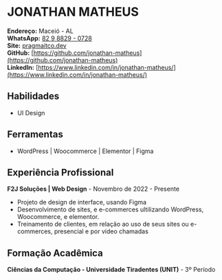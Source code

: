 # JONATHAN MATHEUS
**Endereço:** Maceió - AL<br>
**WhatsApp:** [82 9 8829 - 0728](https://api.whatsapp.com/send/?phone=5582988290728)<br>
**Site:** [pragmaitco.dev](https://pragmatico.dev/)<br>
**GitHub:** [https://github.com/jonathan-matheus](https://github.com/jonathan-matheus)<br> 
**LinkedIn:** [https://www.linkedin.com/in/jonathan-matheus/](https://www.linkedin.com/in/jonathan-matheus/)

## Habilidades
- UI Design

## Ferramentas
- WordPress | Woocommerce | Elementor | Figma

## Experiência Profissional
**F2J Soluções | Web Design** - Novembro de 2022 - Presente
- Projeto de design de interface, usando Figma
- Desenvolvimento de sites, e e-commerces ultilizando WordPress, Woocommerce, e elementor.
- Treinamento de clientes, em relação ao uso de seus sites ou e-commerces, presencial e por video chamadas

## Formação Acadêmica
**Ciências da Computação - Universidade Tiradentes (UNIT)** - 3º Período
